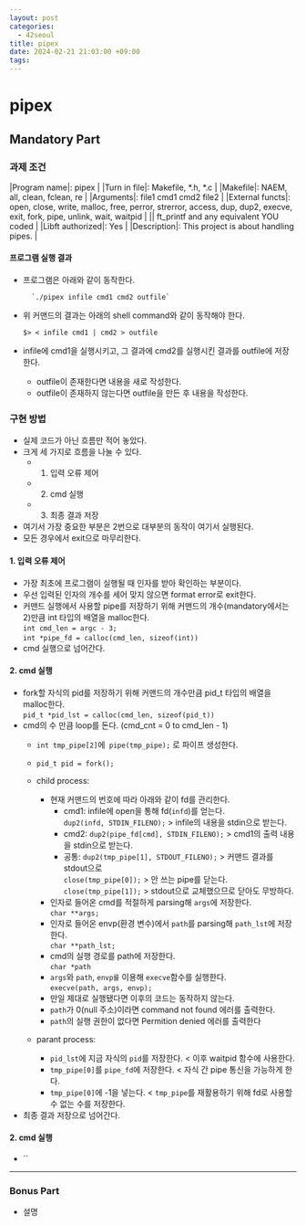 ```yaml
---
layout: post
categories:
  - 42seoul
title: pipex
date: 2024-02-21 21:03:00 +09:00
tags:
---
```

# pipex

## Mandatory Part

### 과제 조건

|Program name|: pipex |
|Turn in file|: Makefile, \*.h, \*.c |
|Makefile|: NAEM, all, clean, fclean, re |
|Arguments|: file1 cmd1 cmd2 file2 |
|External functs|: open, close, write, malloc, free, perror, strerror, access, dup, dup2, execve, exit, fork, pipe, unlink, wait, waitpid |
|| ft_printf and any equivalent YOU coded |
|Libft authorized|: Yes |
|Description|: This project is about handling pipes. |

#### 프로그램 실행 결과
- 프로그램은 아래와 같이 동작한다.
	
		`./pipex infile cmd1 cmd2 outfile`
		
- 위 커맨드의 결과는 아래의 shell command와 같이 동작해야 한다.
	```
	$> < infile cmd1 | cmd2 > outfile
	```
- infile에 cmd1을 실행시키고, 그 결과에 cmd2를 실행시킨 결과를 outfile에 저장한다.
	- outfile이 존재한다면 내용을 새로 작성한다.
	- outfile이 존재하지 않는다면 outfile을 만든 후 내용을 작성한다.

### 구현 방법
- 실제 코드가 아닌 흐름만 적어 놓았다.
- 크게 세 가지로 흐름을 나눌 수 있다.
	- 1. 입력 오류 제어
	- 2. cmd 실행
	- 3. 최종 결과 저장
- 여기서 가장 중요한 부분은 2번으로 대부분의 동작이 여기서 실행된다.
- 모든 경우에서 exit으로 마무리한다.

#### 1. 입력 오류 제어
- 가장 최초에 프로그램이 실행될 때 인자를 받아 확인하는 부분이다.
- 우선 입력된 인자의 개수를 세어 맞지 않으면 format error로 exit한다.
- 커맨드 실행에서 사용할 pipe를 저장하기 위해 커맨드의 개수(mandatory에서는 2)만큼 int 타입의 배열을 malloc한다. \
	 `int cmd_len = argc - 3;` \
	 `int *pipe_fd = calloc(cmd_len, sizeof(int))` 
- cmd 실행으로 넘어간다.

#### 2. cmd 실행
- fork할 자식의 pid를 저장하기 위해 커맨드의 개수만큼 pid_t 타입의 배열을 malloc한다. \
	 `pid_t *pid_lst = calloc(cmd_len, sizeof(pid_t))`
- cmd의 수 만큼 loop를 돈다. (cmd_cnt = 0 to cmd_len - 1)
	- `int tmp_pipe[2]`에` pipe(tmp_pipe);` 로 파이프 생성한다.
	- `pid_t pid = fork();`
	- child process:
		- 현재 커맨드의 번호에 따라 아래와 같이 fd를 관리한다.
			- cmd1: infile에 open을 통해 fd(`infd`)를 얻는다. \
			  `dup2(infd, STDIN_FILENO);` > infile의 내용을 stdin으로 받는다.
			- cmd2: `dup2(pipe_fd[cmd], STDIN_FILENO);` > cmd1의 출력 내용을 stdin으로 받는다.
			- 공통: `dup2(tmp_pipe[1], STDOUT_FILENO);` > 커맨드 결과를 stdout으로 \
				`close(tmp_pipe[0]);` > 안 쓰는 pipe를 닫는다.\
				`close(tmp_pipe[1]);` > stdout으로 교체했으므로 닫아도 무방하다.
		- 인자로 들어온 cmd를 적절하게 parsing해 `args`에 저장한다.\
			`char **args;`
		- 인자로 들어온 envp(환경 변수)에서 `path`를 parsing해 `path_lst`에 저장한다.\
			`char **path_lst;`
		- cmd의 실행 경로를 path에 저장한다.\
			`char *path`
		- `args`와 `path`, `envp를` 이용해 `execve`함수를 실행한다.\
			`execve(path, args, envp);`
		- 만일 제대로 실행됐다면 이후의 코드는 동작하지 않는다.
		- `path`가 0(null 주소)이라면 command not found 에러를 출력한다.
		- `path`의 실행 권한이 없다면 Permition denied 에러를 출력한다
			  
	- parant process:
		- `pid_lst`에 지금 자식의 `pid`를 저장한다. < 이후 waitpid 함수에 사용한다.
		- `tmp_pipe[0]`를 `pipe_fd`에 저장한다. < 자식 간 pipe 통신을 가능하게 한다.
		- `tmp_pipe[0]`에 -1을 넣는다. < `tmp_pipe`를 재활용하기 위해 fd로 사용할 수 없는 수를 저장한다.
- 최종 결과 저장으로 넘어간다.
#### 2. cmd 실행
- ``

-----

### Bonus Part
- 설명
